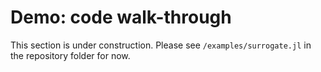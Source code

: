 # Demo: code walk-through
This section is under construction. Please see `/examples/surrogate.jl` in the repository folder for now.
